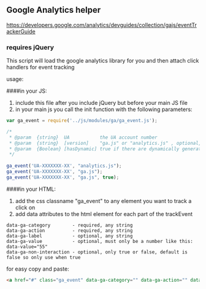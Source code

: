 ## Google Analytics helper

https://developers.google.com/analytics/devguides/collection/gajs/eventTrackerGuide

### requires jQuery

This script will load the google analytics library for you and then attach click handlers for event tracking

usage:

####in your JS:

1. include this file after you include jQuery but before your main JS file
2. in your main js you call the init function with the following parameters:

```javascript
var ga_event = require('../js/modules/ga/ga_event.js');

/*
 * @param  {string}  UA           the UA account number
 * @param  {string}  [version]    "ga.js" or "analytics.js" , optional, which version of the analytics library to use. optional, defaults to "ga.js"
 * @param  {Boolean} [hasDynamic] true if there are dynamically generated links in the site, defaults to false
 */
    
ga_event('UA-XXXXXXX-XX', "analytics.js");
ga_event('UA-XXXXXXX-XX', "ga.js");
ga_event('UA-XXXXXXX-XX', "ga.js", true); 
```

####in your HTML:  

1. add the css classname "ga_event" to any element you want to track a click on
2. add data attributes to the html element for each part of the trackEvent 

```
data-ga-category        - required, any string
data-ga-action          - required, any string
data-ga-label           - optional, any string
data-ga-value           - optional, must only be a number like this:  data-value="55"
data-ga-non-interaction - optional, only true or false, default is false so only use when true
```

for easy copy and paste:

```html
<a href="#" class="ga_event" data-ga-category="" data-ga-action="" data-ga-label="" data-ga-value="" data-ga-non-interaction="true"></a>
```

